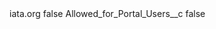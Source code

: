 <?xml version="1.0" encoding="UTF-8"?>
<CustomMetadata xmlns="http://soap.sforce.com/2006/04/metadata" xmlns:xsi="http://www.w3.org/2001/XMLSchema-instance" xmlns:xsd="http://www.w3.org/2001/XMLSchema">
    <label>iata.org</label>
    <protected>false</protected>
    <values>
        <field>Allowed_for_Portal_Users__c</field>
        <value xsi:type="xsd:boolean">false</value>
    </values>
</CustomMetadata>

